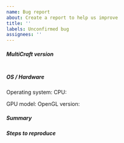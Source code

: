 ```yaml
---
name: Bug report
about: Create a report to help us improve
title: ''
labels: Unconfirmed bug
assignees: ''
---
```


##### MultiCraft version
<!--
Paste MultiCraft version between quotes below
If you are on a devel version, please add git commit hash
You can use `multicraft --version` to find it.
-->
```

```

##### OS / Hardware
<!-- General information about your hardware and operating system -->
Operating system:
CPU:

<!-- For graphical issues only -->
GPU model:
OpenGL version:

##### Summary
<!-- Describe your problem here -->

##### Steps to reproduce
<!-- For bug reports or build issues, explain how the problem happened -->
